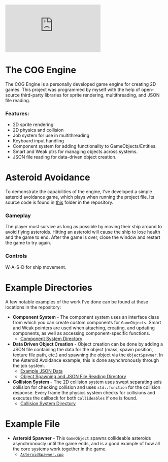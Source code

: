 ![EngineLogo](https://external-sjc3-1.xx.fbcdn.net/safe_image.php?d=AQCZyHYZhJO8ijBt&w=960&h=960&url=https%3A%2F%2Frepository-images.githubusercontent.com%2F278541113%2F3b55ec00-cfad-11ea-904f-27432adccd90&_nc_hash=AQCeYPpziC5bTVfx)

# The COG Engine

The COG Engine is a personally developed game engine for creating 2D games.
This project was programmed by myself with the help of open-source third-party libraries for sprite rendering, multithreading, and JSON file reading.

### Features:
- 2D sprite rendering
- 2D physics and collision
- Job system for use in multithreading
- Keyboard input handling
- Component system for adding functionality to GameObjects/Entities.
- Smart and Weak ptrs for managing objects across systems.
- JSON file reading for data-driven object creation.

# Asteroid Avoidance
To demonstrate the capabilities of the engine, I've developed a simple asteroid avoidance game, which plays when running the project file. Its source code is found in [this](https://github.com/caseygatlin/2D-Game-Engine/tree/master/MonsterChase/Gamecode) folder in the repository.

### Gameplay
The player must survive as long as possible by moving their ship around to avoid flying asteroids. Hitting an asteroid will cause the ship to lose health and the game to end. After the game is over, close the window and restart the game to try again.

### Controls
W-A-S-D for ship movement.

# Example Directories

A few notable examples of the work I've done can be found at these locations in the repository:
- **Component System** - The component system uses an interface class from which you can create custom components for `GameObjects`. Smart and Weak pointers are used when attaching, creating, and updating components, as well as accessing component-specific functions.
    - [Component System Directory](https://github.com/caseygatlin/2D-Game-Engine/tree/master/MonsterChase/Engine/Components/Public)
- **Data Driven Object Creation** - Object creation can be done by adding a JSON file containing the data for the object (mass, spawn position, texture file path, etc.) and spawning the object via the `ObjectSpawner`. In the Asteroid Avoidance example, this is done asynchronously through the job system.
    - [Example JSON Data](https://github.com/caseygatlin/2D-Game-Engine/tree/master/MonsterChase/Content)
    - [Object Spawning and JSON File Reading Directory](https://github.com/caseygatlin/2D-Game-Engine/tree/master/MonsterChase/Engine/Spawning)
- **Collision System** - The 2D collision system uses swept separating axis collision for checking collision and uses `std::function` for the collision response. Every frame the physics system checks for collisions and executes the callback for both `Collideables` if one is found.
    - [Collision System Directory](https://github.com/caseygatlin/2D-Game-Engine/tree/master/MonsterChase/Engine/Physics/Collision)

# Example File

- **Asteroid Spawner** - This `GameObject` spawns collideable asteroids asynchronously until the game ends, and is a good example of how all the core systems work together in the game.
    - [`AsteroidSpawner.cpp`](https://github.com/caseygatlin/2D-Game-Engine/blob/master/MonsterChase/Gamecode/Asteroids/Private/AsteroidSpawner.cpp)
